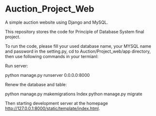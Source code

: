 # Auction_Project_Web
A simple auction website using Django and MySQL.

This repository stores the code for Principle of Database System final project.

To run the code, please fill your used database name, your MYSQL name and password in the setting.py, cd to Auction/Project_web/app directory, then use following commands in your termianl:



Run server:

python manage.py runserver 0.0.0.0:8000



Renew the database and table:

python manage.py makemigrations Index
python manage.py migrate

Then starting development server at the homepage http://127.0.0.1:8000/static/template/index.html. 